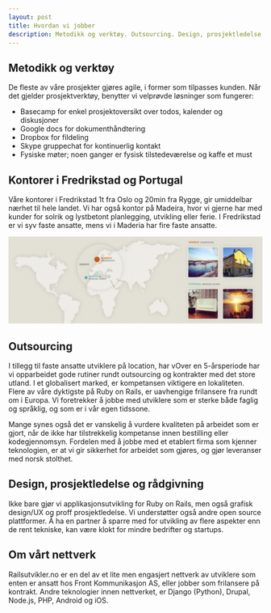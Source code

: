 ```yaml
---
layout: post
title: Hvordan vi jobber
description: Metodikk og verktøy. Outsourcing. Design, prosjektledelse og rådgivning.
---
```


## Metodikk og verktøy
De fleste av våre prosjekter gjøres agile, i former som tilpasses kunden. Når det gjelder prosjektverktøy, benytter vi velprøvde løsninger som fungerer:

- Basecamp for enkel prosjektoversikt over todos, kalender og diskusjoner
- Google docs for dokumenthåndtering
- Dropbox for fildeling
- Skype gruppechat for kontinuerlig kontakt
- Fysiske møter; noen ganger er fysisk tilstedeværelse og kaffe et must

## Kontorer i Fredrikstad og Portugal
Våre kontorer i Fredrikstad 1t fra Oslo og 20min fra Rygge, gir umiddelbar nærhet til hele landet. Vi har også kontor på Madeira, hvor vi gjerne har med kunder for solrik og lystbetont planlegging, utvikling eller ferie. I Fredrikstad er vi syv faste ansatte, mens vi i Maderia har fire faste ansatte.

![Lokalene med Rails-magic](../img/ruby-on-rails-utviklere-selskap.png)

## Outsourcing
I tillegg til faste ansatte utviklere på location, har vOver en 5-årsperiode har vi opparbeidet gode rutiner rundt outsourcing og kontrakter med det store utland. I et globalisert marked, er kompetansen viktigere en lokaliteten. Flere av våre dyktigste på Ruby on Rails, er uavhengige frilansere fra rundt om i Europa. Vi foretrekker å jobbe med utviklere som er sterke både faglig og språklig, og som er i vår egen tidssone. 

Mange synes også det er vanskelig å vurdere kvaliteten på arbeidet som er gjort, når de ikke har tilstrekkelig kompetanse innen bestilling eller kodegjennomsyn. Fordelen med å jobbe med et etablert firma som kjenner teknologien, er at vi gir sikkerhet for arbeidet som gjøres, og gjør leveranser med norsk stolthet.

## Design, prosjektledelse og rådgivning
Ikke bare gjør vi applikasjonsutvikling for Ruby on Rails, men også grafisk design/UX og proff prosjektledelse. Vi understøtter også andre open source plattformer. Å ha en partner å sparre med for utvikling av flere aspekter enn de rent tekniske, kan være klokt for mindre bedrifter og startups. 

## Om vårt nettverk
Railsutvikler.no er en del av et lite men engasjert nettverk av utviklere som enten er ansatt hos Front Kommunikasjon AS, eller jobber som frilansere på kontrakt. Andre teknologier innen nettverket, er Django (Python), Drupal, Node.js, PHP, Android og iOS.
